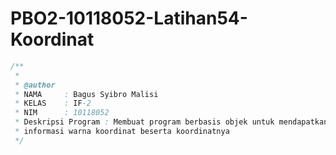 # PBO2-10118052-Latihan54-Koordinat

```java
/**
 *	
 * @author
 * NAMA     : Bagus Syibro Malisi
 * KELAS    : IF-2
 * NIM      : 10118052
 * Deskripsi Program : Membuat program berbasis objek untuk mendapatkan
 * informasi warna koordinat beserta koordinatnya
 */
 ```
